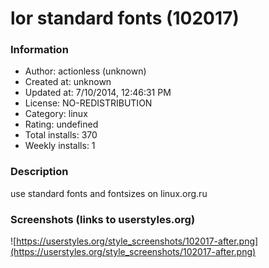# lor standard fonts (102017)

### Information
- Author: actionless (unknown)
- Created at: unknown
- Updated at: 7/10/2014, 12:46:31 PM
- License: NO-REDISTRIBUTION
- Category: linux
- Rating: undefined
- Total installs: 370
- Weekly installs: 1


### Description
use standard fonts and fontsizes on linux.org.ru


### Screenshots (links to userstyles.org)
![https://userstyles.org/style_screenshots/102017-after.png](https://userstyles.org/style_screenshots/102017-after.png)



